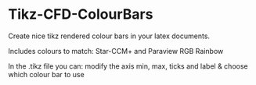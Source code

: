 # Tikz-CFD-ColourBars

Create nice tikz rendered colour bars in your latex documents.

Includes colours to match: Star-CCM+ and Paraview RGB Rainbow

In the .tikz file you can: modify the axis min, max, ticks and label & choose which colour bar to use

